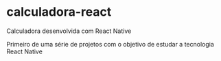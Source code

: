 # calculadora-react
Calculadora desenvolvida com React Native

Primeiro de uma série de projetos com o objetivo de estudar a tecnologia React Native
